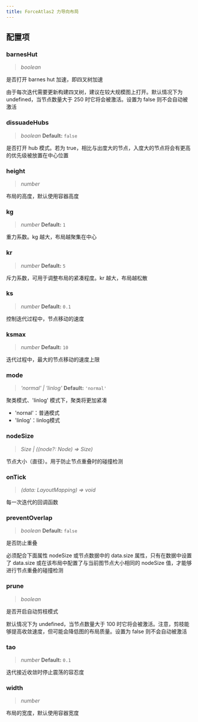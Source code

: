 ```yaml
---
title: ForceAtlas2 力导向布局
---
```


## 配置项

### barnesHut

> _boolean_

是否打开 barnes hut 加速，即四叉树加速

由于每次迭代需要更新构建四叉树，建议在较大规模图上打开。默认情况下为 undefined，当节点数量大于 250 时它将会被激活。设置为 false 则不会自动被激活

### dissuadeHubs

> _boolean_ **Default:** `false`

是否打开 hub 模式。若为 true，相比与出度大的节点，入度大的节点将会有更高的优先级被放置在中心位置

### height

> _number_

布局的高度，默认使用容器高度

### kg

> _number_ **Default:** `1`

重力系数。kg 越大，布局越聚集在中心

### kr

> _number_ **Default:** `5`

斥力系数，可用于调整布局的紧凑程度。kr 越大，布局越松散

### ks

> _number_ **Default:** `0.1`

控制迭代过程中，节点移动的速度

### ksmax

> _number_ **Default:** `10`

迭代过程中，最大的节点移动的速度上限

### mode

> _'normal' \| 'linlog'_ **Default:** `'normal'`

聚类模式、'linlog' 模式下，聚类将更加紧凑

- 'nornal'：普通模式
- 'linlog'：linlog模式

### nodeSize

> _Size \| ((node?: Node) => Size)_

节点大小（直径）。用于防止节点重叠时的碰撞检测

### onTick

> _(data: LayoutMapping) => void_

每一次迭代的回调函数

### preventOverlap

> _boolean_ **Default:** `false`

是否防止重叠

必须配合下面属性 nodeSize 或节点数据中的 data.size 属性，只有在数据中设置了 data.size 或在该布局中配置了与当前图节点大小相同的 nodeSize 值，才能够进行节点重叠的碰撞检测

### prune

> _boolean_

是否开启自动剪枝模式

默认情况下为 undefined，当节点数量大于 100 时它将会被激活。注意，剪枝能够提高收敛速度，但可能会降低图的布局质量。设置为 false 则不会自动被激活

### tao

> _number_ **Default:** `0.1`

迭代接近收敛时停止震荡的容忍度

### width

> _number_

布局的宽度，默认使用容器宽度
